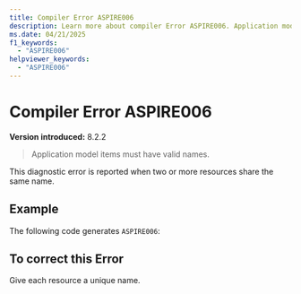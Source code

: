 ```yaml
---
title: Compiler Error ASPIRE006
description: Learn more about compiler Error ASPIRE006. Application model items must have valid names.
ms.date: 04/21/2025
f1_keywords:
  - "ASPIRE006"
helpviewer_keywords:
  - "ASPIRE006"
---
```


# Compiler Error ASPIRE006

**Version introduced:** 8.2.2

> Application model items must have valid names.

This diagnostic error is reported when two or more resources share the same name.

## Example

The following code generates `ASPIRE006`:

<TODO>

## To correct this Error

Give each resource a unique name.
